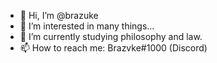 - 👋 Hi, I’m @brazuke
- 👀 I’m interested in many things...
- 🌱 I’m currently studying philosophy and law.
- 📫 How to reach me: Brazvke#1000 (Discord)

<!---
brazuke/brazuke is a ✨ special ✨ repository because its `README.md` (this file) appears on your GitHub profile.
You can click the Preview link to take a look at your changes.
--->
